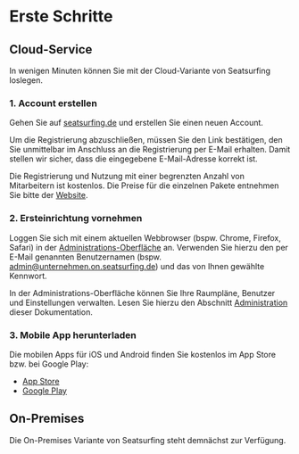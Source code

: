 # Erste Schritte

## Cloud-Service
In wenigen Minuten können Sie mit der Cloud-Variante von Seatsurfing loslegen.

### 1. Account erstellen
Gehen Sie auf [seatsurfing.de](https://seatsurfing.de) und erstellen Sie einen neuen Account.

Um die Registrierung abzuschließen, müssen Sie den Link bestätigen, den Sie unmittelbar im Anschluss an die Registrierung per E-Mail erhalten. Damit stellen wir sicher, dass die eingegebene E-Mail-Adresse korrekt ist.

Die Registrierung und Nutzung mit einer begrenzten Anzahl von Mitarbeitern ist kostenlos. Die Preise für die einzelnen Pakete entnehmen Sie bitte der [Website](https://seatsurfing.de).

### 2. Ersteinrichtung vornehmen
Loggen Sie sich mit einem aktuellen Webbrowser (bspw. Chrome, Firefox, Safari) in der [Administrations-Oberfläche](https://app.seatsurfing.de/admin/) an. Verwenden Sie hierzu den per E-Mail genannten Benutzernamen (bspw. admin@unternehmen.on.seatsurfing.de) und das von Ihnen gewählte Kennwort.

In der Administrations-Oberfläche können Sie Ihre Raumpläne, Benutzer und Einstellungen verwalten. Lesen Sie hierzu den Abschnitt [Administration](admin-ui.md) dieser Dokumentation.

### 3. Mobile App herunterladen
Die mobilen Apps für iOS und Android finden Sie kostenlos im App Store bzw. bei Google Play:

* [App Store](https://seatsurfing.de/#)
* [Google Play](https://play.google.com/store/apps/details?id=de.seatsurfing.app)

## On-Premises
Die On-Premises Variante von Seatsurfing steht demnächst zur Verfügung.